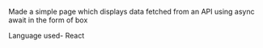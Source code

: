 Made a simple page which displays data fetched from an API using async await in the form of box

Language used- React